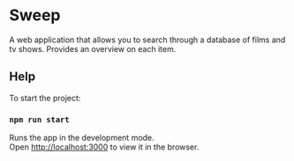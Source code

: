 # Sweep

A web application that allows you to search through a database of films and tv shows. Provides an overview on each item.

## Help

To start the project:

### `npm run start`

Runs the app in the development mode.\
Open [http://localhost:3000](http://localhost:3000) to view it in the browser.
